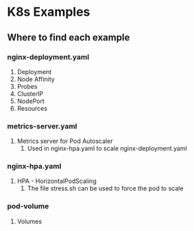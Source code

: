 # K8s Examples

## Where to find each example

### nginx-deployment.yaml
1. Deployment
1. Node Affinity
1. Probes
1. ClusterIP
1. NodePort
1. Resources

### metrics-server.yaml
1. Metrics server for Pod Autoscaler
    1. Used in nginx-hpa.yaml to scale nginx-deployment.yaml

### nginx-hpa.yaml
1. HPA - HorizontalPodScaling
    1. The file stress.sh can be used to force the pod to scale

### pod-volume

1. Volumes